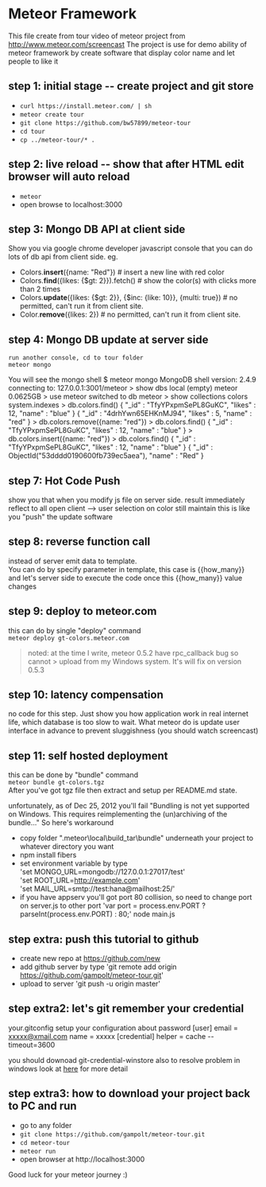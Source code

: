 # Meteor Framework
This file create from tour video of meteor project from http://www.meteor.com/screencast
The project is use for demo ability of meteor framework by create software that display color name and let people to like it

## step 1: initial stage -- create project and git store
* `curl https://install.meteor.com/ | sh`
* `meteor create tour`
* `git clone https://github.com/bw57899/meteor-tour`
* `cd tour` 
* `cp ../meteor-tour/* .`

## step 2: live reload -- show that after HTML edit browser will auto reload
* `meteor`
* open browse to localhost:3000

## step 3: Mongo DB API at client side
Show you via google chrome developer javascript console that you can do lots of db api from client side. eg.  
* Colors.**insert**({name: "Red"})             		# insert a new line with red color
* Colors.**find**({likes: {$gt: 2}}).fetch()  		# show the color(s) with clicks more than 2 times
* Colors.**update**({likes: {$gt: 2}}, {$inc: {like: 10}}, {multi: true})  # no permitted, can't run it from client site.
* Color.**remove**({likes: 2})  			# no permitted, can't run it from client site.

## step 4: Mongo DB update at server side
    run another console, cd to tour folder
    meteor mongo
You will see the mongo shell
    $ meteor mongo
    MongoDB shell version: 2.4.9
    connecting to: 127.0.0.1:3001/meteor
    > show dbs
    local   (empty)
    meteor  0.0625GB
    > use meteor
    switched to db meteor
    > show collections
    colors
    system.indexes
    > db.colors.find()
    { "_id" : "TfyYPxpmSePL8GuKC", "likes" : 12, "name" : "blue" }
    { "_id" : "4drhYwn65EHKnMJ94", "likes" : 5, "name" : "red" }
    > db.colors.remove({name: "red"})
    > db.colors.find()
    { "_id" : "TfyYPxpmSePL8GuKC", "likes" : 12, "name" : "blue" }
    > db.colors.insert({name: "red"})
    > db.colors.find()
    { "_id" : "TfyYPxpmSePL8GuKC", "likes" : 12, "name" : "blue" }
    { "_id" : ObjectId("53dddd0190600fb739ec5aea"), "name" : "Red" }


## step 7: Hot Code Push
show you that when you modify js file on server side. result immediately reflect to all open client --> user selection on color still maintain
 this is like you "push" the update software

## step 8: reverse function call
instead of server emit data to template.  
You can do by specify parameter in template, this case is {{how_many}} and let's server side to execute the code once this {{how_many}} value changes

## step 9: deploy to meteor.com
this can do by single "deploy" command  
`meteor deploy gt-colors.meteor.com`
> noted: at the time I write, meteor 0.5.2 have rpc_callback bug so cannot > upload from my Windows system. It's will fix on version 0.5.3

## step 10: latency compensation
no code for this step. Just show you how application work in real internet life, which database is too slow to wait. What meteor do is update user interface in advance to prevent sluggishness (you should watch screencast)

## step 11: self hosted deployment
this can be done by "bundle" command  
`meteor bundle gt-colors.tgz`  
After you've got tgz file then extract and setup per README.md state.

unfortunately, as of Dec 25, 2012 you'll fail "Bundling is not yet supported on Windows. This requires reimplementing the (un)archiving of the bundle..." So here's workaround

* copy folder "\.meteor\local\build_tar\bundle\" underneath your project to whatever directory you want
* npm install fibers
* set environment variable by type  
'set MONGO_URL=mongodb://127.0.0.1:27017/test'  
'set ROOT_URL=http://example.com'  
'set MAIL_URL=smtp://test:hana@mailhost:25/'  
* if you have appserv you'll got port 80 collision, so need to change port on server.js to other port
'var port = process.env.PORT ? parseInt(process.env.PORT) : 80;'
node main.js

## step extra: push this tutorial to github
* create new repo at https://github.com/new
* add github server by type 'git remote add origin https://github.com/gampolt/meteor-tour.git'
* upload to server 'git push -u origin master'

## step extra2: let's git remember your credential
your.gitconfig setup your configuration about password
[user]
	email = xxxxx@xmail.com
	name = xxxxx
[credential]
	helper = cache --timeout=3600

you should downoad git-credential-winstore also to resolve problem in windows
look at [here](http://stackoverflow.com/questions/11693074/git-credential-cache-is-not-a-git-command) for more detail

## step extra3: how to download your project back to PC and run
* go to any folder
* `git clone https://github.com/gampolt/meteor-tour.git`
* `cd meteor-tour`
* `meteor run`
* open browser at http://localhost:3000

Good luck for your meteor journey :)


